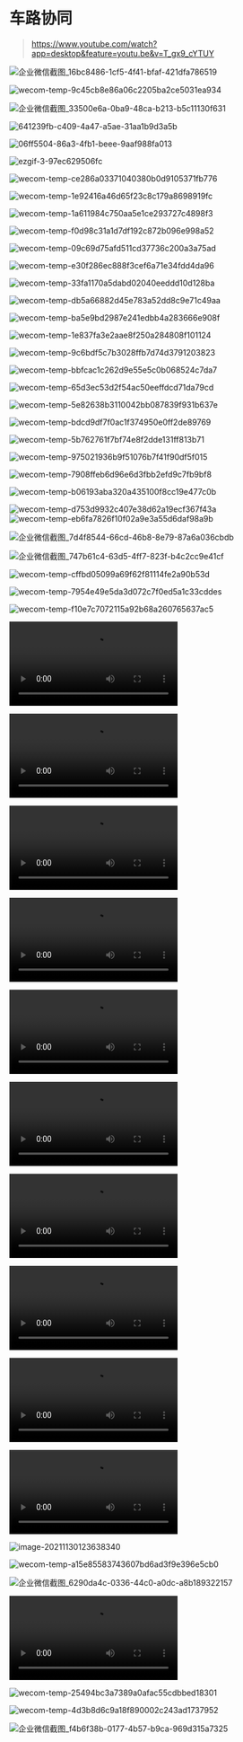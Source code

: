 # 车路协同

> https://www.youtube.com/watch?app=desktop&feature=youtu.be&v=T_gx9_cYTUY

![企业微信截图_16bc8486-1cf5-4f41-bfaf-421dfa786519](V2X.assets/%E4%BC%81%E4%B8%9A%E5%BE%AE%E4%BF%A1%E6%88%AA%E5%9B%BE_16bc8486-1cf5-4f41-bfaf-421dfa786519.png)

![wecom-temp-9c45cb8e86a06c2205ba2ce5031ea934](V2X.assets/wecom-temp-9c45cb8e86a06c2205ba2ce5031ea934.jpg)

![企业微信截图_33500e6a-0ba9-48ca-b213-b5c11130f631](V2X.assets/%E4%BC%81%E4%B8%9A%E5%BE%AE%E4%BF%A1%E6%88%AA%E5%9B%BE_33500e6a-0ba9-48ca-b213-b5c11130f631.png)

![641239fb-c409-4a47-a5ae-31aa1b9d3a5b](V2X.assets/641239fb-c409-4a47-a5ae-31aa1b9d3a5b.png)

![06ff5504-86a3-4fb1-beee-9aaf988fa013](V2X.assets/06ff5504-86a3-4fb1-beee-9aaf988fa013.png)

![ezgif-3-97ec629506fc](V2X.assets/ezgif-3-97ec629506fc.gif)

![wecom-temp-ce286a03371040380b0d9105371fb776](V2X.assets/wecom-temp-ce286a03371040380b0d9105371fb776.jpg)

![[wecom-temp-1e92416a46d65f23c8c179a8698919fc](V2X.assets/Ouster_solution_overview_ITS.pdf)](V2X.assets/wecom-temp-1e92416a46d65f23c8c179a8698919fc.png)

![wecom-temp-1a611984c750aa5e1ce293727c4898f3](V2X.assets/wecom-temp-1a611984c750aa5e1ce293727c4898f3.png)

![wecom-temp-f0d98c31a1d7df192c872b096e998a52](V2X.assets/wecom-temp-f0d98c31a1d7df192c872b096e998a52.png)

![wecom-temp-09c69d75afd511cd37736c200a3a75ad](V2X.assets/wecom-temp-09c69d75afd511cd37736c200a3a75ad.png)

![wecom-temp-e30f286ec888f3cef6a71e34fdd4da96](V2X.assets/wecom-temp-e30f286ec888f3cef6a71e34fdd4da96.png)

![wecom-temp-33fa1170a5dabd02040eeddd10d128ba](V2X.assets/wecom-temp-33fa1170a5dabd02040eeddd10d128ba.png)

![wecom-temp-db5a66882d45e783a52dd8c9e71c49aa](V2X.assets/wecom-temp-db5a66882d45e783a52dd8c9e71c49aa.png)

![wecom-temp-ba5e9bd2987e241edbb4a283666e908f](V2X.assets/wecom-temp-ba5e9bd2987e241edbb4a283666e908f.png)

![wecom-temp-1e837fa3e2aae8f250a284808f101124](V2X.assets/wecom-temp-1e837fa3e2aae8f250a284808f101124.png)

![wecom-temp-9c6bdf5c7b3028ffb7d74d3791203823](V2X.assets/wecom-temp-9c6bdf5c7b3028ffb7d74d3791203823.png)

![wecom-temp-bbfcac1c262d9e55e5c0b068524c7da7](V2X.assets/wecom-temp-bbfcac1c262d9e55e5c0b068524c7da7.png)

![wecom-temp-65d3ec53d2f54ac50eeffdcd71da79cd](V2X.assets/wecom-temp-65d3ec53d2f54ac50eeffdcd71da79cd.jpg)

![wecom-temp-5e82638b3110042bb087839f931b637e](V2X.assets/wecom-temp-5e82638b3110042bb087839f931b637e.jpg)

![wecom-temp-bdcd9df7f0ac1f374950e0ff2de89769](V2X.assets/wecom-temp-bdcd9df7f0ac1f374950e0ff2de89769.png)

![wecom-temp-5b762761f7bf74e8f2dde131ff813b71](V2X.assets/wecom-temp-5b762761f7bf74e8f2dde131ff813b71.png)

![wecom-temp-975021936b9f51076b7f41f90df5f015](V2X.assets/wecom-temp-975021936b9f51076b7f41f90df5f015.png)

![wecom-temp-7908ffeb6d96e6d3fbb2efd9c7fb9bf8](V2X.assets/wecom-temp-7908ffeb6d96e6d3fbb2efd9c7fb9bf8.png)

![wecom-temp-b06193aba320a435100f8cc19e477c0b](V2X.assets/wecom-temp-b06193aba320a435100f8cc19e477c0b.png)

![wecom-temp-d753d9932c407e38d62a19ecf367f43a](V2X.assets/wecom-temp-d753d9932c407e38d62a19ecf367f43a.png)![wecom-temp-eb6fa7826f10f02a9e3a55d6daf98a9b](V2X.assets/wecom-temp-eb6fa7826f10f02a9e3a55d6daf98a9b.jpg)	

![企业微信截图_7d4f8544-66cd-46b8-8e79-87a6a036cbdb](V2X.assets/wecom-temp-21df4cd401a7223cbde30909bb318f23.png)

![企业微信截图_747b61c4-63d5-4ff7-823f-b4c2cc9e41cf](V2X.assets/%E4%BC%81%E4%B8%9A%E5%BE%AE%E4%BF%A1%E6%88%AA%E5%9B%BE_747b61c4-63d5-4ff7-823f-b4c2cc9e41cf.png)

![wecom-temp-cffbd05099a69f62f81114fe2a90b53d](V2X.assets/wecom-temp-cffbd05099a69f62f81114fe2a90b53d.jpg)

![wecom-temp-7954e49e5da3d072c7f0ed5a1c33cdde](V2X.assets/wecom-temp-7954e49e5da3d072c7f0ed5a1c33cdde.jpg)s

![wecom-temp-f10e7c7072115a92b68a260765637ac5](V2X.assets/wecom-temp-f10e7c7072115a92b68a260765637ac5.png)

<video src="V2X.assets/78b327914647afdf17bf0bbef9ab7464.mov"></video>

<video src="V2X.assets/959b4661f97ad60079de836b07a148d2.mov"></video>

<video src="V2X.assets/acccef73e21e7c191f29da39dc8e2b18.mov"></video>

<video src="V2X.assets/c29bdf0d24f8fe6ad14db75702512486.mov"></video>

<video src="V2X.assets/a1509b39bdc2ed54ed3f7cb2c9cb5fa4.mov"></video>

<video src="V2X.assets/2dcf29037a56b6ecdb4aa14d7301bef9.mov"></video>

<video src="V2X.assets/Blue%20City%20Demo.avi"></video>

<video src="V2X.assets/530462237cc4f44ae11c6a082f26f67b.mov" href="https://www.youtube.com/watch?app=desktop&feature=youtu.be&v=T_gx9_cYTUY"></video>

<video src="V2X.assets/f3db3204bcc4f9e3486bbe6b71cea1bc.mov"></video>

<video src="V2X.assets/020ad20a4c8a2b00a5a4e1339b04e293.mov"></video>

![image-20211130123638340](V2X.assets/image-20211130123638340.png)

![wecom-temp-a15e85583743607bd6ad3f9e396e5cb0](V2X.assets/wecom-temp-a15e85583743607bd6ad3f9e396e5cb0.jpg)

![企业微信截图_6290da4c-0336-44c0-a0dc-a8b189322157](V2X.assets/%E4%BC%81%E4%B8%9A%E5%BE%AE%E4%BF%A1%E6%88%AA%E5%9B%BE_6290da4c-0336-44c0-a0dc-a8b189322157.png)

<video src="SMapping.assets/AKK.mov"></video>

![wecom-temp-25494bc3a7389a0afac55cdbbed18301](V2X.assets/wecom-temp-25494bc3a7389a0afac55cdbbed18301.png)

![wecom-temp-4d3b8d6c9a18f890002c243ad1737952](V2X.assets/wecom-temp-4d3b8d6c9a18f890002c243ad1737952.png)

![企业微信截图_f4b6f38b-0177-4b57-b9ca-969d315a7325](V2X.assets/%E4%BC%81%E4%B8%9A%E5%BE%AE%E4%BF%A1%E6%88%AA%E5%9B%BE_f4b6f38b-0177-4b57-b9ca-969d315a7325.png)

